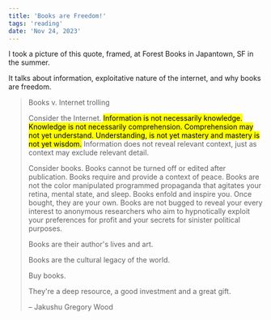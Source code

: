 ```yaml
---
title: 'Books are Freedom!'
tags: 'reading'
date: 'Nov 24, 2023'
---
```


I took a picture of this quote, framed, at Forest Books in Japantown, SF in the summer.

It talks about information, exploitative nature of the internet, and why books are freedom.

> Books v. Internet trolling
>
> Consider the Internet. <mark>Information is not necessarily knowledge. Knowledge is not necessarily comprehension. Comprehension may not yet understand. Understanding, is not yet mastery and mastery is not yet wisdom.</mark> Information does not reveal relevant context, just as context may exclude relevant detail.
>
> Consider books. Books cannot be turned off or edited after publication.
> Books require and provide a context of peace. Books are not the color manipulated programmed propaganda that agitates your retina, mental state, and sleep. Books enfold and inspire you. Once bought, they are your own. Books are not bugged to reveal your every interest to anonymous researchers who aim to hypnotically exploit your preferences for profit and your secrets for sinister political purposes.
>
> Books are their author's lives and art.
>
> Books are the cultural legacy of the world.
>
> Buy books.
>
> They're a deep resource, a good investment and a great gift.
>
> – Jakushu Gregory Wood
